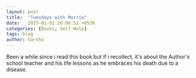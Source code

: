 ```yaml
---
layout: post
title:  "Tuesdays with Morrie"
date:   2025-01-01 20:06:52 +0530
categories: [Books, Self-Help]
tags: blog
author: harsha
---
```


Been a while since i read this book but if i recollect, it's about the Author's school teacher and his life lessons as he embraces his death due to a disease.